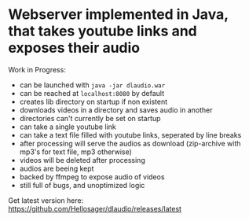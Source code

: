 # Webserver implemented in Java, that takes youtube links and exposes their audio

Work in Progress:

* can be launched with <code>java -jar dlaudio.war</code>
* can be reached at <code>localhost:8080</code> by default
* creates lib directory on startup if non existent
* downloads videos in a directory and saves audio in another
* directories can't currently be set on startup
* can take a single youtube link
* can take a text file filled with youtube links, seperated by line breaks
* after processing will serve the audios as download (zip-archive with mp3's for text file, mp3 otherwise)
* videos will be deleted after processing
* audios are beeing kept
* backed by ffmpeg to expose audio of videos
* still full of bugs, and unoptimized logic

Get latest version here: https://github.com/Hellosager/dlaudio/releases/latest
